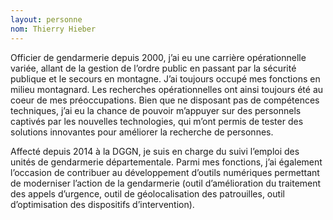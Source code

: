 ```yaml
---
layout: personne
nom: Thierry Hieber
---
```


Officier de gendarmerie depuis 2000, j’ai eu une carrière opérationnelle variée, allant de la gestion de l’ordre public en passant par la sécurité publique et le secours en montagne. J’ai toujours occupé mes fonctions en milieu montagnard. Les recherches opérationnelles ont ainsi toujours été au coeur de mes préoccupations. Bien que ne disposant pas de compétences techniques, j’ai eu la chance de pouvoir m’appuyer sur des personnels captivés par les nouvelles technologies, qui m’ont permis de tester des solutions innovantes pour améliorer la recherche de personnes. 

Affecté depuis 2014 à la DGGN, je suis en charge du suivi l’emploi des unités de gendarmerie départementale. Parmi mes fonctions, j’ai également l’occasion de contribuer au développement d’outils numériques permettant de moderniser l’action de la gendarmerie (outil d’amélioration du traitement des appels d’urgence, outil de géolocalisation des patrouilles, outil d’optimisation des dispositifs d’intervention).
